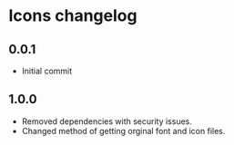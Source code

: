 # Icons changelog

## 0.0.1

- Initial commit

## 1.0.0

- Removed dependencies with security issues.
- Changed method of getting orginal font and icon files.
